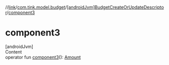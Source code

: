 //[link](../../index.md)/[com.tink.model.budget](../index.md)/[[androidJvm]BudgetCreateOrUpdateDescriptor](index.md)/[component3](component3.md)



# component3  
[androidJvm]  
Content  
operator fun [component3](component3.md)(): [Amount](../../com.tink.model.misc/[android-jvm]-amount/index.md)  



